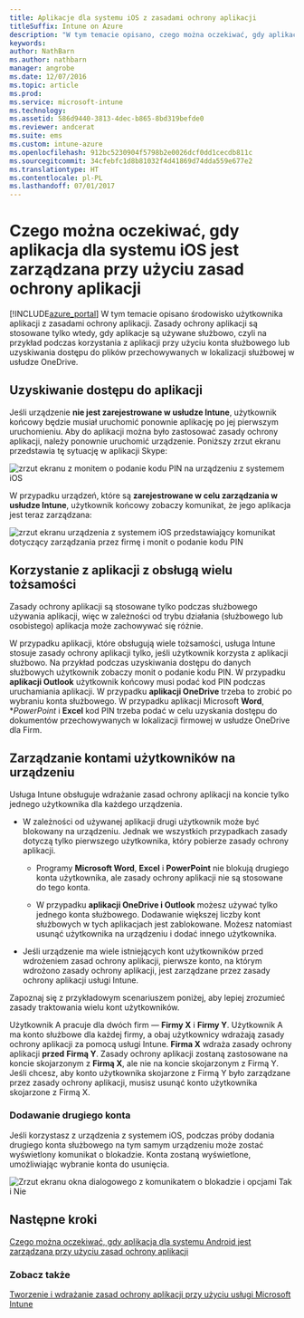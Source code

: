 ```yaml
---
title: Aplikacje dla systemu iOS z zasadami ochrony aplikacji
titleSuffix: Intune on Azure
description: "W tym temacie opisano, czego można oczekiwać, gdy aplikacja dla systemu iOS jest zarządzana przy użyciu zasad ochrony aplikacji."
keywords: 
author: NathBarn
ms.author: nathbarn
manager: angrobe
ms.date: 12/07/2016
ms.topic: article
ms.prod: 
ms.service: microsoft-intune
ms.technology: 
ms.assetid: 586d9440-3813-4dec-b865-8bd319befde0
ms.reviewer: andcerat
ms.suite: ems
ms.custom: intune-azure
ms.openlocfilehash: 912bc5230904f5798b2e0026dcf0dd1cecdb811c
ms.sourcegitcommit: 34cfebfc1d8b81032f4d41869d74dda559e677e2
ms.translationtype: HT
ms.contentlocale: pl-PL
ms.lasthandoff: 07/01/2017
---
```

# <a name="what-to-expect-when-your-ios-app-is-managed-by-app-protection-policies"></a>Czego można oczekiwać, gdy aplikacja dla systemu iOS jest zarządzana przy użyciu zasad ochrony aplikacji
[!INCLUDE[azure_portal](./includes/azure_portal.md)] W tym temacie opisano środowisko użytkownika aplikacji z zasadami ochrony aplikacji. Zasady ochrony aplikacji są stosowane tylko wtedy, gdy aplikacje są używane służbowo, czyli na przykład podczas korzystania z aplikacji przy użyciu konta służbowego lub uzyskiwania dostępu do plików przechowywanych w lokalizacji służbowej w usłudze OneDrive.
##  <a name="accessing-apps"></a>Uzyskiwanie dostępu do aplikacji

Jeśli urządzenie **nie jest zarejestrowane w usłudze Intune**, użytkownik końcowy będzie musiał uruchomić ponownie aplikację po jej pierwszym uruchomieniu.  Aby do aplikacji można było zastosować zasady ochrony aplikacji, należy ponownie uruchomić urządzenie. Poniższy zrzut ekranu przedstawia tę sytuację w aplikacji Skype:


![zrzut ekranu z monitem o podanie kodu PIN na urządzeniu z systemem iOS](./media/ios-pin-prompt.png)

W przypadku urządzeń, które są **zarejestrowane w celu zarządzania w usłudze Intune**, użytkownik końcowy zobaczy komunikat, że jego aplikacja jest teraz zarządzana:

![zrzut ekranu urządzenia z systemem iOS przedstawiający komunikat dotyczący zarządzania przez firmę i monit o podanie kodu PIN](./media/ios-managed-devices-pin-prompt.png)

##  <a name="using-apps-with-multi-identity-support"></a>Korzystanie z aplikacji z obsługą wielu tożsamości

Zasady ochrony aplikacji są stosowane tylko podczas służbowego używania aplikacji, więc w zależności od trybu działania (służbowego lub osobistego) aplikacja może zachowywać się różnie.  

W przypadku aplikacji, które obsługują wiele tożsamości, usługa Intune stosuje zasady ochrony aplikacji tylko, jeśli użytkownik korzysta z aplikacji służbowo.  Na przykład podczas uzyskiwania dostępu do danych służbowych użytkownik zobaczy monit o podanie kodu PIN.  W przypadku **aplikacji Outlook** użytkownik końcowy musi podać kod PIN podczas uruchamiania aplikacji. W przypadku **aplikacji OneDrive** trzeba to zrobić po wybraniu konta służbowego.  W przypadku aplikacji Microsoft **Word**, **PowerPoint* i **Excel** kod PIN trzeba podać w celu uzyskania dostępu do dokumentów przechowywanych w lokalizacji firmowej w usłudze OneDrive dla Firm.
##  <a name="managing-user-accounts-on-the-device"></a>Zarządzanie kontami użytkowników na urządzeniu

Usługa Intune obsługuje wdrażanie zasad ochrony aplikacji na koncie tylko jednego użytkownika dla każdego urządzenia.

* W zależności od używanej aplikacji drugi użytkownik może być blokowany na urządzeniu. Jednak we wszystkich przypadkach zasady dotyczą tylko pierwszego użytkownika, który pobierze zasady ochrony aplikacji.
  * Programy **Microsoft Word**, **Excel** i **PowerPoint** nie blokują drugiego konta użytkownika, ale zasady ochrony aplikacji nie są stosowane do tego konta.  

  * W przypadku **aplikacji OneDrive i Outlook** możesz używać tylko jednego konta służbowego.  Dodawanie większej liczby kont służbowych w tych aplikacjach jest zablokowane.  Możesz natomiast usunąć użytkownika na urządzeniu i dodać innego użytkownika.

* Jeśli urządzenie ma wiele istniejących kont użytkowników przed wdrożeniem zasad ochrony aplikacji, pierwsze konto, na którym wdrożono zasady ochrony aplikacji, jest zarządzane przez zasady ochrony aplikacji usługi Intune.


Zapoznaj się z przykładowym scenariuszem poniżej, aby lepiej zrozumieć zasady traktowania wielu kont użytkowników.

Użytkownik A pracuje dla dwóch firm — **Firmy X** i **Firmy Y**. Użytkownik A ma konto służbowe dla każdej firmy, a obaj użytkownicy wdrażają zasady ochrony aplikacji za pomocą usługi Intune. **Firma X** wdraża zasady ochrony aplikacji **przed** **Firmą Y**. Zasady ochrony aplikacji zostaną zastosowane na koncie skojarzonym z **Firmą X**, ale nie na koncie skojarzonym z Firmą Y. Jeśli chcesz, aby konto użytkownika skojarzone z Firmą Y było zarządzane przez zasady ochrony aplikacji, musisz usunąć konto użytkownika skojarzone z Firmą X.
### <a name="adding-a-second-account"></a>Dodawanie drugiego konta

Jeśli korzystasz z urządzenia z systemem iOS, podczas próby dodania drugiego konta służbowego na tym samym urządzeniu może zostać wyświetlony komunikat o blokadzie.  Konta zostaną wyświetlone, umożliwiając wybranie konta do usunięcia.

![Zrzut ekranu okna dialogowego z komunikatem o blokadzie i opcjami Tak i Nie](./media/ios-switch-user.PNG)

## <a name="next-steps"></a>Następne kroki
[Czego można oczekiwać, gdy aplikacja dla systemu Android jest zarządzana przy użyciu zasad ochrony aplikacji](app-protection-enabled-apps-android.md)
### <a name="see-also"></a>Zobacz także
[Tworzenie i wdrażanie zasad ochrony aplikacji przy użyciu usługi Microsoft Intune](app-protection-policies.md)
